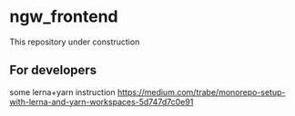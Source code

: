 # ngw_frontend

This repository under construction

## For developers

some lerna+yarn instruction https://medium.com/trabe/monorepo-setup-with-lerna-and-yarn-workspaces-5d747d7c0e91

